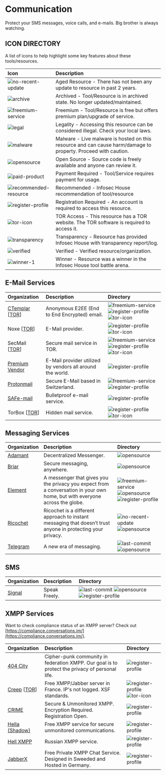 # Communication

Protect your SMS messages, voice calls, and e-mails. Big brother is always watching.

## ICON DIRECTORY

A list of icons to help highlight some key features about these tools/resources.

| Icon | Description |
| :--- | :--- |
| ![no-recent-update](https://raw.githubusercontent.com/InfosecHouse/InfosecHouse/main/icons/no-recent-update.png) | Aged Resource - There has not been any update to resource in past 2 years. |
| ![archive](https://raw.githubusercontent.com/InfosecHouse/InfosecHouse/main/icons/archive.png) | Archived - Tool/Resource is in archived state. No longer updated/maintained. |
| ![freemium-service](https://raw.githubusercontent.com/InfosecHouse/InfosecHouse/main/icons/freemium-service.png) | Freemium - Tool/Resource is free but offers premium plan/upgrade of service. |
| ![legal](https://raw.githubusercontent.com/InfosecHouse/InfosecHouse/main/icons/legal.png) | Legality - Accessing this resource can be considered illegal. Check your local laws. |
| ![malware](https://raw.githubusercontent.com/InfosecHouse/InfosecHouse/main/icons/malware.png) | Malware - Live malware is hosted on this resource and can cause harm/damage to property. Proceed with caution. |
| ![opensource](https://raw.githubusercontent.com/InfosecHouse/InfosecHouse/main/icons/opensource.png) | Open Source - Source code is freely available and anyone can review it. |
| ![paid-product](https://raw.githubusercontent.com/InfosecHouse/InfosecHouse/main/icons/paid-product.png) | Payment Required - Tool/Service requires payment for usage. |
| ![recommended-resource](https://raw.githubusercontent.com/InfosecHouse/InfosecHouse/main/icons/recommended-resource.png) | Recommended - Infosec House recommendation of tool/resource |
| ![register-profile](https://raw.githubusercontent.com/InfosecHouse/InfosecHouse/main/icons/register-profile.png) | Registration Required - An account is required to access this resource. |
| ![tor-icon](https://raw.githubusercontent.com/InfosecHouse/InfosecHouse/main/icons/tor-icon.png) | TOR Access - This resource has a TOR website. The TOR software is required to access it. |
| ![transparency](https://raw.githubusercontent.com/InfosecHouse/InfosecHouse/main/icons/transparency.png) | Transparency - Resource has provided Infosec House with transparency report/log. |
| ![verified](https://raw.githubusercontent.com/InfosecHouse/InfosecHouse/main/icons/verified.png) | Verified - Verified resource/organization. |
| ![winner-1](https://raw.githubusercontent.com/InfosecHouse/InfosecHouse/main/icons/winner.png) | Winner - Resource was a winner in the Infosec House tool battle arena. |

## E-Mail Services

| Organization | Description | Directory |
| :--- | :--- | :--- |
| [CTemplar](https://ctemplar.com/) \[[TOR](http://ctemplarpizuduxk3fkwrieizstx33kg5chlvrh37nz73pv5smsvl6ad.onion/)\] | Anonymous E2EE \(End to End Encrypted\) email. | ![freemium-service](https://raw.githubusercontent.com/InfosecHouse/InfosecHouse/main/icons/freemium-service.png) ![register-profile](https://raw.githubusercontent.com/InfosecHouse/InfosecHouse/main/icons/register-profile.png) ![tor-icon](https://raw.githubusercontent.com/InfosecHouse/InfosecHouse/main/icons/tor-icon.png) |
| Noxe \[[TOR](http://noxe622edajixluakfmma5dolaakdtmhfgtz7ninulfnecsbwoybogyd.onion/)\] | E-Mail provider. | ![register-profile](https://raw.githubusercontent.com/InfosecHouse/InfosecHouse/main/icons/register-profile.png) ![tor-icon](https://raw.githubusercontent.com/InfosecHouse/InfosecHouse/main/icons/tor-icon.png) |
| SecMail \[[TOR](http://secmail63sex4dfw6h2nsrbmfz2z6alwxe4e3adtkpd4pcvkhht4jdad.onion/)\] | Secure mail service in TOR. | ![freemium-service](https://raw.githubusercontent.com/InfosecHouse/InfosecHouse/main/icons/freemium-service.png) ![register-profile](https://raw.githubusercontent.com/InfosecHouse/InfosecHouse/main/icons/register-profile.png) ![tor-icon](https://raw.githubusercontent.com/InfosecHouse/InfosecHouse/main/icons/tor-icon.png) |
| [Premium Vendor](https://premiumvendor.net/) | E-Mail provider utilized by vendors all around the world. | ![register-profile](https://raw.githubusercontent.com/InfosecHouse/InfosecHouse/main/icons/register-profile.png) |
| [Protonmail](https://protonmail.com/) | Secure E-Mail based in Switzerland. | ![freemium-service](https://raw.githubusercontent.com/InfosecHouse/InfosecHouse/main/icons/freemium-service.png) ![register-profile](https://raw.githubusercontent.com/InfosecHouse/InfosecHouse/main/icons/register-profile.png) |
| [SAFe-mail](https://safe-mail.net) | Bulletproof e-mail service. | ![register-profile](https://raw.githubusercontent.com/InfosecHouse/InfosecHouse/main/icons/register-profile.png) |
| TorBox \[[TOR](http://torbox36ijlcevujx7mjb4oiusvwgvmue7jfn2cvutwa6kl6to3uyqad.onion/index-en.php)\] | Hidden mail service. | ![register-profile](https://raw.githubusercontent.com/InfosecHouse/InfosecHouse/main/icons/register-profile.png) ![tor-icon](https://raw.githubusercontent.com/InfosecHouse/InfosecHouse/main/icons/tor-icon.png) |

## Messaging Services

| Organization | Description | Directory |
| :--- | :--- | :--- |
| [Adamant](https://adamant.im/) | Decentralized Messenger. | ![opensource](https://raw.githubusercontent.com/InfosecHouse/InfosecHouse/main/icons/opensource.png) |
| [Briar](https://briarproject.org/) | Secure messaging, anywhere. | ![opensource](https://raw.githubusercontent.com/InfosecHouse/InfosecHouse/main/icons/opensource.png) |
| [Element](https://element.io/) | A messenger that gives you the privacy you expect from a conversation in your own home, but with everyone across the globe. | ![freemium-service](https://raw.githubusercontent.com/InfosecHouse/InfosecHouse/main/icons/freemium-service.png) ![opensource](https://raw.githubusercontent.com/InfosecHouse/InfosecHouse/main/icons/opensource.png) ![register-profile](https://raw.githubusercontent.com/InfosecHouse/InfosecHouse/main/icons/register-profile.png) |
| [Ricochet](https://ricochet.im/) | Ricochet is a different approach to instant messaging that doesn’t trust anyone in protecting your privacy. | ![no-recent-update](https://raw.githubusercontent.com/InfosecHouse/InfosecHouse/main/icons/no-recent-update.png) ![opensource](https://raw.githubusercontent.com/InfosecHouse/InfosecHouse/main/icons/opensource.png) |
| [Telegram](https://telegram.org/) | A new era of messaging. | ![last-commit](https://img.shields.io/github/last-commit/telegramdesktop/tdesktop?color=947cb0&style=flat-square) ![opensource](https://raw.githubusercontent.com/InfosecHouse/InfosecHouse/main/icons/opensource.png) |

## SMS

| Organization | Description | Directory |
| :--- | :--- | :--- |
| [Signal](https://www.signal.org/) | Speak Freely. | ![last-commit](https://img.shields.io/github/last-commit/signalapp/Signal-DesktopandOTP?color=947cb0&style=flat-square) ![opensource](https://raw.githubusercontent.com/InfosecHouse/InfosecHouse/main/icons/opensource.png) ![register-profile](https://raw.githubusercontent.com/InfosecHouse/InfosecHouse/main/icons/register-profile.png) |

## XMPP Services

Want to check compliance status of an XMPP server? Check out [https://compliance.conversations.im/](https://compliance.conversations.im/).

| Organization | Description | Directory |
| :--- | :--- | :--- |
| [404 City](https://404.city/) | Cipher-punk community in federation XMPP. Our goal is to protect the privacy of personal life. | ![register-profile](https://raw.githubusercontent.com/InfosecHouse/InfosecHouse/main/icons/register-profile.png) |
| [Creep](https://creep.im) \[[TOR](http://creep7nissfumwyx.onion)\] | Free XMPP/Jabber server in France. IP's not logged. XSF standards. | ![register-profile](https://raw.githubusercontent.com/InfosecHouse/InfosecHouse/main/icons/register-profile.png) ![tor-icon](https://raw.githubusercontent.com/InfosecHouse/InfosecHouse/main/icons/tor-icon.png) |
| [CRIME](https://crime.io) | Secure & Unmonitored XMPP. Encryption Required. Registration Open. | ![register-profile](https://raw.githubusercontent.com/InfosecHouse/InfosecHouse/main/icons/register-profile.png) |
| [Hella \(Shadow\)](https://www.hell.la/) | Free XMPP service for secure unmonitored communications. | ![register-profile](https://raw.githubusercontent.com/InfosecHouse/InfosecHouse/main/icons/register-profile.png) |
| [Hell XMPP](https://4ept.net/xmpp/) | Russian XMPP service. | ![register-profile](https://raw.githubusercontent.com/InfosecHouse/InfosecHouse/main/icons/register-profile.png) |
| [JabberX](https://jabberx.net/) | Free Private XMPP Chat Service. Designed in Sweeded and Hosted in Germany. | ![register-profile](https://raw.githubusercontent.com/InfosecHouse/InfosecHouse/main/icons/register-profile.png) |

